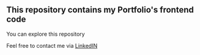 ## This repository contains my Portfolio's frontend code

You can explore this repository


Feel free to contact me via [LinkedIN](https://www.linkedin.com/in/joyjeet-mukherjee05/)
